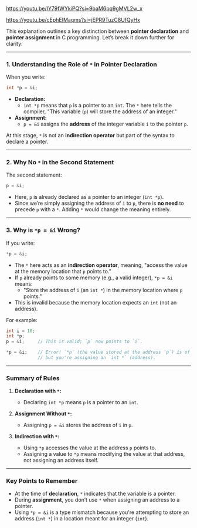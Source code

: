 https://youtu.be/IY79fWYkiPQ?si=9baM6pq9gMVL2w_x

https://youtu.be/cEphEIMaqms?si=jEPR9TuzC8UfQyHx

This explanation outlines a key distinction between **pointer declaration** and **pointer assignment** in C programming. Let’s break it down further for clarity:

---

### **1. Understanding the Role of `*` in Pointer Declaration**

When you write:

```c
int *p = &i;
```

- **Declaration:**
  - `int *p` means that `p` is a pointer to an `int`. The `*` here tells the compiler, "This variable (`p`) will store the address of an integer."
- **Assignment:**
  - `p = &i` assigns the **address** of the integer variable `i` to the pointer `p`.

At this stage, `*` is not an **indirection operator** but part of the syntax to declare a pointer.

---

### **2. Why No `*` in the Second Statement**

The second statement:

```c
p = &i;
```

- Here, `p` is already declared as a pointer to an integer (`int *p`).
- Since we’re simply assigning the address of `i` to `p`, there is **no need** to precede `p` with a `*`. Adding `*` would change the meaning entirely.

---

### **3. Why is `*p = &i` Wrong?**

If you write:

```c
*p = &i;
```

- The `*` here acts as an **indirection operator**, meaning, "access the value at the memory location that `p` points to."
- If `p` already points to some memory (e.g., a valid integer), `*p = &i` means:
  - "Store the address of `i` (an `int *`) in the memory location where `p` points."
- This is invalid because the memory location expects an `int` (not an address).

For example:

```c
int i = 10;
int *p;
p = &i;     // This is valid; `p` now points to `i`.

*p = &i;    // Error! `*p` (the value stored at the address `p`) is of type `int`,
            // but you're assigning an `int *` (address).
```

---

### **Summary of Rules**

1. **Declaration with `*`:**
   - Declaring `int *p` means `p` is a pointer to an `int`.

2. **Assignment Without `*`:**
   - Assigning `p = &i` stores the address of `i` in `p`.

3. **Indirection with `*`:**
   - Using `*p` accesses the value at the address `p` points to.
   - Assigning a value to `*p` means modifying the value at that address, not assigning an address itself.

---

### **Key Points to Remember**

- At the time of **declaration**, `*` indicates that the variable is a pointer.
- During **assignment**, you don’t use `*` when assigning an address to a pointer.
- Using `*p = &i` is a type mismatch because you're attempting to store an address (`int *`) in a location meant for an integer (`int`).
